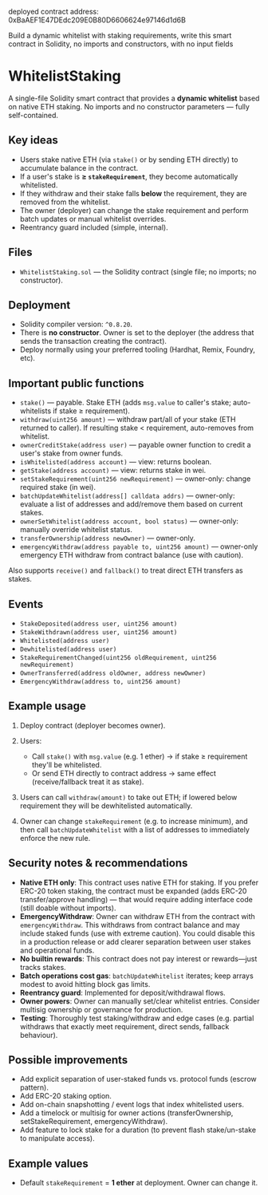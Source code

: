 deployed contract address: 0xBaAEF1E47DEdc209E0B80D6606624e97146d1d6B 

Build a dynamic whitelist with staking requirements, write this smart contract in Solidity, no imports and constructors, with no input fields
# WhitelistStaking

A single-file Solidity smart contract that provides a **dynamic whitelist** based on native ETH staking. No imports and no constructor parameters — fully self-contained.

## Key ideas

* Users stake native ETH (via `stake()` or by sending ETH directly) to accumulate balance in the contract.
* If a user's stake is **≥ `stakeRequirement`**, they become automatically whitelisted.
* If they withdraw and their stake falls **below** the requirement, they are removed from the whitelist.
* The owner (deployer) can change the stake requirement and perform batch updates or manual whitelist overrides.
* Reentrancy guard included (simple, internal).

## Files

* `WhitelistStaking.sol` — the Solidity contract (single file; no imports; no constructor).

## Deployment

* Solidity compiler version: `^0.8.20`.
* There is **no constructor**. Owner is set to the deployer (the address that sends the transaction creating the contract).
* Deploy normally using your preferred tooling (Hardhat, Remix, Foundry, etc).

## Important public functions

* `stake()` — payable. Stake ETH (adds `msg.value` to caller's stake; auto-whitelists if stake ≥ requirement).
* `withdraw(uint256 amount)` — withdraw part/all of your stake (ETH returned to caller). If resulting stake < requirement, auto-removes from whitelist.
* `ownerCreditStake(address user)` — payable owner function to credit a user's stake from owner funds.
* `isWhitelisted(address account)` — view: returns boolean.
* `getStake(address account)` — view: returns stake in wei.
* `setStakeRequirement(uint256 newRequirement)` — owner-only: change required stake (in wei).
* `batchUpdateWhitelist(address[] calldata addrs)` — owner-only: evaluate a list of addresses and add/remove them based on current stakes.
* `ownerSetWhitelist(address account, bool status)` — owner-only: manually override whitelist status.
* `transferOwnership(address newOwner)` — owner-only.
* `emergencyWithdraw(address payable to, uint256 amount)` — owner-only emergency ETH withdraw from contract balance (use with caution).

Also supports `receive()` and `fallback()` to treat direct ETH transfers as stakes.

## Events

* `StakeDeposited(address user, uint256 amount)`
* `StakeWithdrawn(address user, uint256 amount)`
* `Whitelisted(address user)`
* `Dewhitelisted(address user)`
* `StakeRequirementChanged(uint256 oldRequirement, uint256 newRequirement)`
* `OwnerTransferred(address oldOwner, address newOwner)`
* `EmergencyWithdraw(address to, uint256 amount)`

## Example usage

1. Deploy contract (deployer becomes owner).
2. Users:

   * Call `stake()` with `msg.value` (e.g. 1 ether) → if stake ≥ requirement they'll be whitelisted.
   * Or send ETH directly to contract address → same effect (receive/fallback treat it as stake).
3. Users can call `withdraw(amount)` to take out ETH; if lowered below requirement they will be dewhitelisted automatically.
4. Owner can change `stakeRequirement` (e.g. to increase minimum), and then call `batchUpdateWhitelist` with a list of addresses to immediately enforce the new rule.

## Security notes & recommendations

* **Native ETH only**: This contract uses native ETH for staking. If you prefer ERC-20 token staking, the contract must be expanded (adds ERC-20 transfer/approve handling) — that would require adding interface code (still doable without imports).
* **EmergencyWithdraw**: Owner can withdraw ETH from the contract with `emergencyWithdraw`. This withdraws from contract balance and may include staked funds (use with extreme caution). You could disable this in a production release or add clearer separation between user stakes and operational funds.
* **No builtin rewards**: This contract does not pay interest or rewards—just tracks stakes.
* **Batch operations cost gas**: `batchUpdateWhitelist` iterates; keep arrays modest to avoid hitting block gas limits.
* **Reentrancy guard**: Implemented for deposit/withdrawal flows.
* **Owner powers**: Owner can manually set/clear whitelist entries. Consider multisig ownership or governance for production.
* **Testing**: Thoroughly test staking/withdraw and edge cases (e.g. partial withdraws that exactly meet requirement, direct sends, fallback behaviour).

## Possible improvements

* Add explicit separation of user-staked funds vs. protocol funds (escrow pattern).
* Add ERC-20 staking option.
* Add on-chain snapshotting / event logs that index whitelisted users.
* Add a timelock or multisig for owner actions (transferOwnership, setStakeRequirement, emergencyWithdraw).
* Add feature to lock stake for a duration (to prevent flash stake/un-stake to manipulate access).

## Example values

* Default `stakeRequirement` = **1 ether** at deployment. Owner can change it.
